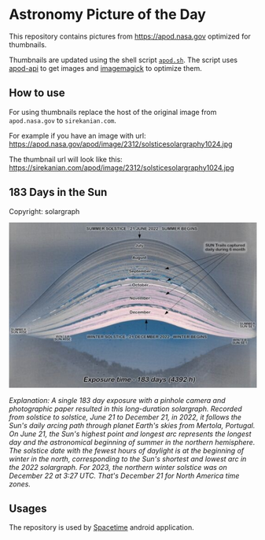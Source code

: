 # Astronomy Picture of the Day

This repository contains pictures from https://apod.nasa.gov optimized for thumbnails.

Thumbnails are updated using the shell script [`apod.sh`](apod.sh). The script
uses [apod-api](https://github.com/nasa/apod-api) to get images and [imagemagick](https://imagemagick.org) to
optimize them.

## How to use

For using thumbnails replace the host of the original image from `apod.nasa.gov` to `sirekanian.com`.

For example if you have an image with url:<br>
https://apod.nasa.gov/apod/image/2312/solsticesolargraphy1024.jpg

The thumbnail url will look like this:<br>
https://sirekanian.com/apod/image/2312/solsticesolargraphy1024.jpg

## 183 Days in the Sun

Copyright: solargraph

[![the picture of the day][1]][2]

_Explanation: A single 183 day exposure with a pinhole camera and photographic paper resulted in this long-duration solargraph. Recorded from solstice to solstice, June 21 to December 21, in 2022, it follows the Sun's daily arcing path through planet Earth's skies from Mertola, Portugal. On June 21, the Sun's highest point and longest arc represents the longest day and the astronomical beginning of summer in the northern hemisphere. The solstice date with the fewest hours of daylight is at the beginning of winter in the north, corresponding to the Sun's shortest and lowest arc in the 2022 solargraph. For 2023, the northern winter solstice was on December 22 at 3:27 UTC. That's December 21 for North America time zones._

## Usages

The repository is used by [Spacetime][3] android application.

[1]: image/2312/solsticesolargraphy1024.jpg

[2]: https://apod.nasa.gov/apod/image/2312/solsticesolargraphy1024.jpg

[3]: https://github.com/sirekanian/spacetime
